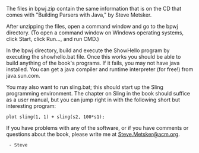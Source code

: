 The files in bpwj.zip contain the same information that is on the
CD that comes with "Building Parsers with Java," by Steve Metsker.

After unzipping the files, open a command window and go to the bpwj
directory. (To open a command window on Windows operating systems,
click Start, click Run..., and run CMD.)

In the bpwj directory, build and execute the ShowHello program by 
executing the showhello.bat file. Once this works you should be able
to build anything of the book's programs. If it fails, you may not
have java installed. You can get a java compiler and runtime
interpreter (for free!) from java.sun.com.

You may also want to run sling.bat; this should start up the Sling
programming environment. The chapter on Sling in the book should
suffice as a user manual, but you can jump right in with the following
short but interesting program:

    plot sling(1, 1) + sling(s2, 100*s1);

If you have problems with any of the software, or if you have comments
or questions about the book, please write me at Steve.Metsker@acm.org.

     - Steve



